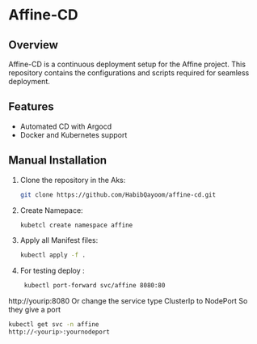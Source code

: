 # Affine-CD

## Overview
Affine-CD is a continuous deployment setup for the Affine project. This repository contains the configurations and scripts required for seamless deployment.

## Features
- Automated CD with Argocd
- Docker and Kubernetes support
 ## Manual Installation
1. Clone the repository in the Aks:
   ```bash
   git clone https://github.com/HabibQayoom/affine-cd.git
2. Create Namepace:
   ```bash
   kubetcl create namespace affine
3. Apply all Manifest files:
   ```bash
   kubectl apply -f .
4. For testing deploy :
   ```bash
    kubectl port-forward svc/affine 8080:80
  http://yourip:8080
 Or change the service type ClusterIp to NodePort 
 So they give a port 
  ```bash
  kubectl get svc -n affine
http://<yourip>:yournodeport
